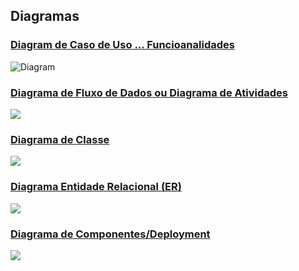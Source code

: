 ## Diagramas

### [Diagram de Caso de Uso ... Funcioanalidades](https://upload.wikimedia.org/wikipedia/commons/thumb/7/71/UML_Use_Case_diagram.svg/513px-UML_Use_Case_diagram.svg.png)

![Diagram](https://upload.wikimedia.org/wikipedia/commons/thumb/7/71/UML_Use_Case_diagram.svg/513px-UML_Use_Case_diagram.svg.png)

### [Diagrama de Fluxo de Dados ou Diagrama de Atividades](https://diariouml.files.wordpress.com/2014/04/modelagem_4.jpg)

![](https://diariouml.files.wordpress.com/2014/04/modelagem_4.jpg)

### [Diagrama de Classe](https://upload.wikimedia.org/wikipedia/commons/f/f0/Diagrama_de_Classes_com_duas_classes.png)

![](https://upload.wikimedia.org/wikipedia/commons/f/f0/Diagrama_de_Classes_com_duas_classes.png)

### [Diagrama Entidade Relacional (ER)](https://www.researchgate.net/profile/F_Silva8/publication/271298844/figure/fig1/AS:414000979431424@1475716933236/Figura-1-Modelo-Entidade-Relacionamento.png)

![](https://www.researchgate.net/profile/F_Silva8/publication/271298844/figure/fig1/AS:414000979431424@1475716933236/Figura-1-Modelo-Entidade-Relacionamento.png)

### [Diagrama de Componentes/Deployment](https://www.researchgate.net/profile/Rodolfo_Favaretto/publication/332811400/figure/fig3/AS:754131237097472@1556810306463/Figura-5-Diagrama-de-implementacao-do-sistema-Faz-Tudo.png)

![](https://www.researchgate.net/profile/Rodolfo_Favaretto/publication/332811400/figure/fig3/AS:754131237097472@1556810306463/Figura-5-Diagrama-de-implementacao-do-sistema-Faz-Tudo.png)
